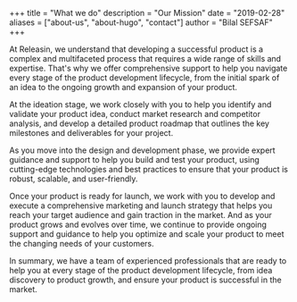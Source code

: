 +++
title = "What we do"
description = "Our Mission"
date = "2019-02-28"
aliases = ["about-us", "about-hugo", "contact"]
author = "Bilal SEFSAF"
+++

At Releasin, we understand that developing a successful product is a complex and multifaceted process that requires a wide range of skills and expertise. That's why we offer comprehensive support to help you navigate every stage of the product development lifecycle, from the initial spark of an idea to the ongoing growth and expansion of your product.

At the ideation stage, we work closely with you to help you identify and validate your product idea, conduct market research and competitor analysis, and develop a detailed product roadmap that outlines the key milestones and deliverables for your project.

As you move into the design and development phase, we provide expert guidance and support to help you build and test your product, using cutting-edge technologies and best practices to ensure that your product is robust, scalable, and user-friendly.

Once your product is ready for launch, we work with you to develop and execute a comprehensive marketing and launch strategy that helps you reach your target audience and gain traction in the market. And as your product grows and evolves over time, we continue to provide ongoing support and guidance to help you optimize and scale your product to meet the changing needs of your customers.

In summary, we have a team of experienced professionals that are ready to help you at every stage of the product development lifecycle, from idea discovery to product growth, and ensure your product is successful in the market.
